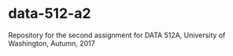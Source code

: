 # data-512-a2
Repository for the second assignment for DATA 512A, University of Washington, Autumn, 2017
